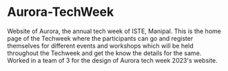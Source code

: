 # Aurora-TechWeek
Website of Aurora, the annual tech week of ISTE, Manipal.
This is the home page of the Techweek where the participants can go and register themselves for different events and workshops which will be held throughout the Techweek
and get the know the details for the same. Worked in a team of 3 for the design of Aurora tech week 2023's website.
